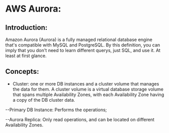 # AWS Aurora:
## Introduction:
Amazon Aurora (Aurora) is a fully managed relational database engine that's compatible with MySQL and PostgreSQL. By this definition, you can imply that you don't need to learn different querys, just SQL, and use it. At least at first glance.
## Concepts:
- Cluster: one or more DB instances and a cluster volume that manages the data for them. A cluster volume is a virtual database storage volume that spans multiple Availability Zones, with each Availability Zone having a copy of the DB cluster data.

--Primary DB Instance: Performs the operations;

--Aurora Replica: Only read operations, and can be located on different Availability Zones.